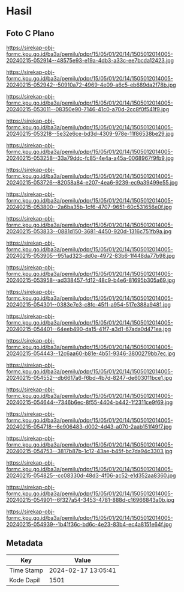 # Hasil

## Foto C Plano

https://sirekap-obj-formc.kpu.go.id/ba3a/pemilu/pdpr/15/05/01/20/14/1505012014005-20240215-052914--48575e93-e19a-4db3-a33c-ee7bcda12423.jpg

https://sirekap-obj-formc.kpu.go.id/ba3a/pemilu/pdpr/15/05/01/20/14/1505012014005-20240215-052942--50910a72-4969-4e09-a6c5-eb689da2f78b.jpg

https://sirekap-obj-formc.kpu.go.id/ba3a/pemilu/pdpr/15/05/01/20/14/1505012014005-20240215-053011--08350e90-7146-41c0-a70d-2cc8f0f541f9.jpg

https://sirekap-obj-formc.kpu.go.id/ba3a/pemilu/pdpr/15/05/01/20/14/1505012014005-20240215-053218--5e32e6ce-bd3d-4309-978e-11f86538be29.jpg

https://sirekap-obj-formc.kpu.go.id/ba3a/pemilu/pdpr/15/05/01/20/14/1505012014005-20240215-053258--33a79ddc-fc85-4e4a-a45a-0068967f9fb9.jpg

https://sirekap-obj-formc.kpu.go.id/ba3a/pemilu/pdpr/15/05/01/20/14/1505012014005-20240215-053726--82058a84-e207-4ea6-9239-ec9a39499e55.jpg

https://sirekap-obj-formc.kpu.go.id/ba3a/pemilu/pdpr/15/05/01/20/14/1505012014005-20240215-053800--2a6ba35b-1cf6-4707-9651-60c531656e0f.jpg

https://sirekap-obj-formc.kpu.go.id/ba3a/pemilu/pdpr/15/05/01/20/14/1505012014005-20240215-053833--0881d150-3681-4450-920d-1316c751fb9a.jpg

https://sirekap-obj-formc.kpu.go.id/ba3a/pemilu/pdpr/15/05/01/20/14/1505012014005-20240215-053905--951ad323-dd0e-4972-83b6-1f448da77b98.jpg

https://sirekap-obj-formc.kpu.go.id/ba3a/pemilu/pdpr/15/05/01/20/14/1505012014005-20240215-053958--ad338457-fd12-48c9-b4e6-81695b305a69.jpg

https://sirekap-obj-formc.kpu.go.id/ba3a/pemilu/pdpr/15/05/01/20/14/1505012014005-20240215-054301--0383e7e3-c8fc-45f1-a954-517e388a9481.jpg

https://sirekap-obj-formc.kpu.go.id/ba3a/pemilu/pdpr/15/05/01/20/14/1505012014005-20240215-054401--64eeb490-da15-41f7-a3d1-67ada0d471ea.jpg

https://sirekap-obj-formc.kpu.go.id/ba3a/pemilu/pdpr/15/05/01/20/14/1505012014005-20240215-054443--12c6aa60-b81e-4b51-9346-3800279bb7ec.jpg

https://sirekap-obj-formc.kpu.go.id/ba3a/pemilu/pdpr/15/05/01/20/14/1505012014005-20240215-054552--db6617a6-f6bd-4b7d-8247-de603011bce1.jpg

https://sirekap-obj-formc.kpu.go.id/ba3a/pemilu/pdpr/15/05/01/20/14/1505012014005-20240215-054644--7346b6ec-8f55-4404-b442-1f2311ce9f69.jpg

https://sirekap-obj-formc.kpu.go.id/ba3a/pemilu/pdpr/15/05/01/20/14/1505012014005-20240215-054718--6e906483-d002-4d43-a070-2aab151f49f7.jpg

https://sirekap-obj-formc.kpu.go.id/ba3a/pemilu/pdpr/15/05/01/20/14/1505012014005-20240215-054753--3817b87b-1c12-43ae-b45f-bc7da94c3303.jpg

https://sirekap-obj-formc.kpu.go.id/ba3a/pemilu/pdpr/15/05/01/20/14/1505012014005-20240215-054825--cc08330d-48d3-4f06-ac52-e1d352aa8360.jpg

https://sirekap-obj-formc.kpu.go.id/ba3a/pemilu/pdpr/15/05/01/20/14/1505012014005-20240215-054901--6f327a54-3453-4781-888d-c16966843a0b.jpg

https://sirekap-obj-formc.kpu.go.id/ba3a/pemilu/pdpr/15/05/01/20/14/1505012014005-20240215-054939--1b41f36c-bd6c-4e23-83b4-ec4a8151e64f.jpg


## Metadata

| Key        | Value               |
| ---------- | ------------------- |
| Time Stamp | 2024-02-17 13:05:41 |
| Kode Dapil | 1501                |



